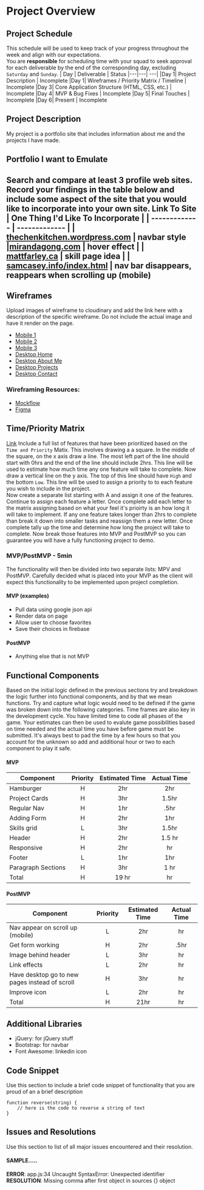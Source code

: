 # Project Overview
## Project Schedule
This schedule will be used to keep track of your progress throughout the week and align with our expectations.  
You are **responsible** for scheduling time with your squad to seek approval for each deliverable by the end of the corresponding day, excluding `Saturday` and `Sunday`.
|  Day | Deliverable | Status
|---|---| ---|
|Day 1| Project Description | Incomplete
|Day 1| Wireframes / Priority Matrix / Timeline | Incomplete
|Day 3| Core Application Structure (HTML, CSS, etc.) | Incomplete
|Day 4| MVP & Bug Fixes | Incomplete
|Day 5| Final Touches | Incomplete
|Day 6| Present | Incomplete
## Project Description
My project is a portfolio site that includes information about me and the projects I have made.
## Portfolio I want to Emulate
Search and compare at least 3 profile web sites.  Record your findings in the table below and include some aspect of the site that you would like to incorporate into your own site.
Link To Site  | One Thing I'd Like To Incorporate | 
| ------------- | ------------- |
| [thechenkitchen.wordpress.com](https://thechenkitchen.wordpress.com/) | navbar style
|[mirandagong.com](https://www.mirandagong.com/) | hover effect |
| [mattfarley.ca](http://mattfarley.ca/) |  skill page idea |
| [samcasey.info/index.html](https://samcasey.info/index.html) | nav bar disappears, reappears when scrolling up (mobile)
---
## Wireframes
Upload images of wireframe to cloudinary and add the link here with a description of the specific wireframe. Do not include the actual image and have it render on the page.  
- [Mobile 1](https://res.cloudinary.com/dcdasnmmz/image/upload/v1626100211/portfolio/mobile1_tuxuhk.jpg)
- [Mobile 2](https://res.cloudinary.com/dcdasnmmz/image/upload/v1626100213/portfolio/mobile2_iygzxm.jpg)
- [Mobile 3](https://res.cloudinary.com/dcdasnmmz/image/upload/v1626100208/portfolio/mobile3_usajqy.jpg)
- [Desktop Home](https://res.cloudinary.com/dcdasnmmz/image/upload/v1626100209/portfolio/home_vajrxq.jpg)
- [Desktop About Me](https://res.cloudinary.com/dcdasnmmz/image/upload/v1626100685/portfolio/aboutme_pdfxzq.jpg)
- [Desktop Projects](https://res.cloudinary.com/dcdasnmmz/image/upload/v1626100205/portfolio/projects_n6ny6w.jpg)
- [Desktop Contact](https://res.cloudinary.com/dcdasnmmz/image/upload/v1626100204/portfolio/contact_v5zt3q.jpg)
### Wireframing Resources:
- [Mockflow](https://mockflow.com/app/#Wireframe)
- [Figma](https://www.figma.com/)
## Time/Priority Matrix 
[Link](https://res.cloudinary.com/dcdasnmmz/image/upload/v1626102765/portfolio/timeprioritymatrix_ex3ifz.jpg)
Include a full list of features that have been prioritized based on the `Time and Priority` Matix.  This involves drawing a a square.  In the middle of the square, on the x axis draw a line.  The most left part of the line should start with 0hrs and the end of the line should include 2hrs.  This line will be used to estimate how much time any one feature will take to complete. 
Now draw a vertical line on the y axis.  The top of this line should have `High` and the bottom `Low`.  This line will be used to assign a priority to to each feature you wish to include in the project.  
Now create a separate list starting with A and assign it one of the features.  Continue to assign each feature a letter.  Once complete add each letter to the matrix assigning based on what your feel it's prioirty is an how long it will take to implement. If any one feature takes longer than 2hrs to complete than break it down into smaller tasks and reassign them a new letter. 
Once complete tally up the time and determine how long the project will take to complete. Now break those features into MVP and PostMVP so you can guarantee you will have a fully functioning project to demo. 
### MVP/PostMVP - 5min
The functionality will then be divided into two separate lists: MPV and PostMVP.  Carefully decided what is placed into your MVP as the client will expect this functionality to be implemented upon project completion.  
#### MVP (examples)
- Pull data using google json api
- Render data on page 
- Allow user to choose favorites 
- Save their choices in firebase
#### PostMVP 
- Anything else that is not MVP
## Functional Components
Based on the initial logic defined in the previous sections try and breakdown the logic further into functional components, and by that we mean functions.  Try and capture what logic would need to be defined if the game was broken down into the following categories.
Time frames are also key in the development cycle.  You have limited time to code all phases of the game.  Your estimates can then be used to evalute game possibilities based on time needed and the actual time you have before game must be submitted. It's always best to pad the time by a few hours so that you account for the unknown so add and additional hour or two to each component to play it safe.
#### MVP
| Component | Priority | Estimated Time | Actual Time |
| --- | :---: |  :---: | :---: | 
| Hamburger | H | 2hr | 2hr |
| Project Cards | H | 3hr | 1.5hr |
| Regular Nav | H | 1hr | .5hr |  
| Adding Form | H | 2hr| 1hr | 
| Skills grid | L | 3hr | 1.5hr |
| Header | H | 2hr|  1.5 hr | 
| Responsive | H | 2hr | hr | 1hr |
| Footer | L | 1hr |  1hr |
| Paragraph Sections | H | 3hr | 1 hr |
| Total | H | 19 hr |  hr |
#### PostMVP
| Component | Priority | Estimated Time | Actual Time |
| --- | :---: |  :---: | :---: | 
| Nav appear on scroll up (mobile) | L | 2hr |  hr |
| Get form working | H | 2hr |  .5hr |
| Image behind header | L | 3hr |  hr |
| Link effects | L | 2hr |  hr |
| Have desktop go to new pages instead of scroll | H | 3hr |  hr |
| Improve icon | L | 2hr |  hr |
| Total | H | 21hr |  hr |
## Additional Libraries
 - jQuery: for jQuery stuff
 - Bootstrap: for navbar
 - Font Awesome: linkedin icon
## Code Snippet
Use this section to include a brief code snippet of functionality that you are proud of an a brief description  
```
function reverse(string) {
	// here is the code to reverse a string of text
}
```
## Issues and Resolutions
 Use this section to list of all major issues encountered and their resolution.
#### SAMPLE.....
**ERROR**: app.js:34 Uncaught SyntaxError: Unexpected identifier                                
**RESOLUTION**: Missing comma after first object in sources {} object